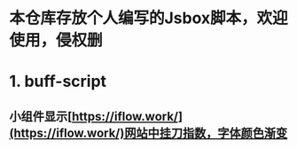 # 本仓库存放个人编写的Jsbox脚本，欢迎使用，侵权删
# 1. buff-script
## 小组件显示[https://iflow.work/](https://iflow.work/)网站中挂刀指数，字体颜色渐变
